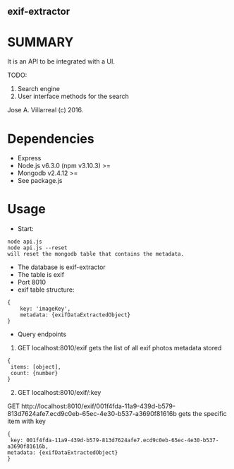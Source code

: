 exif-extractor
--------------------------------------

SUMMARY
========
It is an API to be integrated with a UI.

TODO:
1. Search engine
2. User interface methods for the search

Jose A. Villarreal (c) 2016.


Dependencies
============
- Express 
- Node.js v6.3.0 (npm v3.10.3) >=
- Mongodb v2.4.12 >=
- See package.js

Usage
===========
-  Start:
```
node api.js
node api.js --reset
will reset the mongodb table that contains the metadata.
```
- The database is exif-extractor
- The table is exif
- Port 8010
- exif table structure:
```
{
	key: 'imageKey',
	metadata: {exifDataExtractedObject}
}
```
- Query endpoints
1. GET localhost:8010/exif
gets the list of all exif photos metadata stored
```
{
 items: [object],
 count: {number}
}
```
2. GET localhost:8010/exif/:key

GET http://localhost:8010/exif/001f4fda-11a9-439d-b579-813d7624afe7.ecd9c0eb-65ec-4e30-b537-a3690f81616b
gets the specific item with key

```
{
 key: 001f4fda-11a9-439d-b579-813d7624afe7.ecd9c0eb-65ec-4e30-b537-a3690f81616b,
metadata: {exifDataExtractedObject}
}
```





